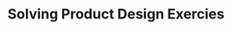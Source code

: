 ---
title: "Solving Product Design Exercies"
description: 'Buku yang sangat... provokatif. Biasanya membangun really basic MVP membutuhkan waktu sektiar 1 bulan. Tapi konsep yang dibawa buku ini membantu untuk membawa itu menjadi... 1 minggu. Sayangnya model ini cukup sulit diterapkan pada klien yang ingin mengerjakan project.'
cover: "images/reading/solving-products-design.png"
publishDate: 2018-09-15
authors: "Artiom Dashinsky"
categories: ["design & creativity"]
---